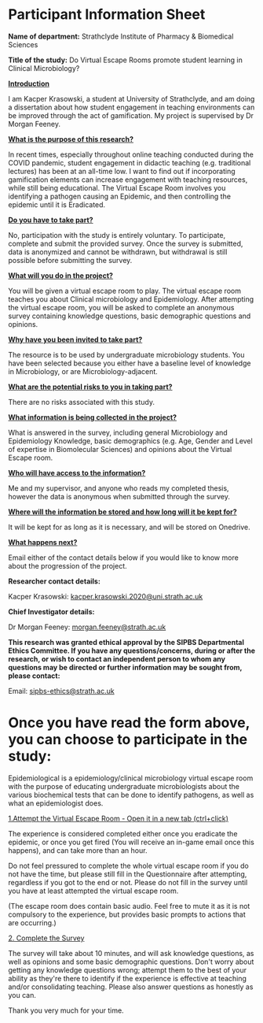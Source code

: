 **<h1>Participant Information Sheet</h1>**


**Name of department:** Strathclyde Institute of Pharmacy & Biomedical Sciences

**Title of the study:** Do Virtual Escape Rooms promote student learning in Clinical Microbiology?



**<ins>Introduction</ins>**

I am Kacper Krasowski, a student at University of Strathclyde, and am doing a dissertation about how student engagement in teaching environments can be improved through the act of gamification. My project is supervised by Dr Morgan Feeney.


**<ins>What is the purpose of this research?</ins>**

In recent times, especially throughout online teaching conducted during the COVID pandemic, student engagement in didactic teaching (e.g. traditional lectures) has been at an all-time low. I want to find out if incorporating gamification elements can increase engagement with teaching resources, while still being educational. The Virtual Escape Room involves you identifying a pathogen causing an Epidemic, and then controlling the epidemic until it is Eradicated.


**<ins>Do you have to take part?</ins>**

No, participation with the study is entirely voluntary. To participate, complete and submit the provided survey. Once the survey is submitted, data is anonymized and cannot be withdrawn, but withdrawal is still possible before submitting the survey.


**<ins>What will you do in the project?</ins>**

You will be given a virtual escape room to play. The virtual escape room teaches you about Clinical microbiology and Epidemiology. After attempting the virtual escape room, you will be asked to complete an anonymous survey containing knowledge questions, basic demographic questions and opinions.


**<ins>Why have you been invited to take part?</ins>**

The resource is to be used by undergraduate microbiology students. You have been selected because you either have a baseline level of knowledge in Microbiology, or are Microbiology-adjacent.


**<ins>What are the potential risks to you in taking part?</ins>**

There are no risks associated with this study.


**<ins>What information is being collected in the project?</ins>**

What is answered in the survey, including general Microbiology and Epidemiology Knowledge, basic demographics (e.g. Age, Gender and Level of expertise in Biomolecular Sciences) and opinions about the Virtual Escape room.


**<ins>Who will have access to the information?</ins>**

Me and my supervisor, and anyone who reads my completed thesis, however the data is anonymous when submitted through the survey.


**<ins>Where will the information be stored and how long will it be kept for?</ins>**

It will be kept for as long as it is necessary, and will be stored on Onedrive.


**<ins>What happens next?</ins>**

Email either of the contact details below if you would like to know more about the progression of the project.


**Researcher contact details:**

Kacper Krasowski: kacper.krasowski.2020@uni.strath.ac.uk

**Chief Investigator details:**

Dr Morgan Feeney: morgan.feeney@strath.ac.uk


**This research was granted ethical approval by the SIPBS Departmental Ethics Committee.
If you have any questions/concerns, during or after the research, or wish to contact an independent person to whom any questions may be directed or further information may be sought from, please contact:**

Email: sipbs-ethics@strath.ac.uk





**<h1>Once you have read the form above, you can choose to participate in the study:</h1>**

Epidemiological is a epidemiology/clinical microbiology virtual escape room with the purpose of educating undergraduate microbiologists about the various biochemical tests that can be done to identify pathogens, as well as what an epidemiologist does.


<a href="Epidemiological.html">1.Attempt the Virtual Escape Room - Open it in a new tab (ctrl+click)</a>

The experience is considered completed either once you eradicate the epidemic, or once you get fired (You will receive an in-game email once this happens), and can take more than an hour.

Do not feel pressured to complete the whole virtual escape room if you do not have the time, but please still fill in the Questionnaire after attempting, regardless if you got to the end or not. Please do not fill in the survey until you have at least attempted the virtual escape room.

(The escape room does contain basic audio. Feel free to mute it as it is not compulsory to the experience, but provides basic prompts to actions that are occurring.)



<a href="https://strathsci.qualtrics.com/jfe/form/SV_9WGMkDJ7oGBHrfg">2. Complete the Survey</a>

The survey will take about 10 minutes, and will ask knowledge questions, as well as opinions and some basic demographic questions. Don't worry about getting any knowledge questions wrong; attempt them to the best of your ability as they're there to identify if the experience is effective at teaching and/or consolidating teaching. Please also answer questions as honestly as you can.

Thank you very much for your time.
